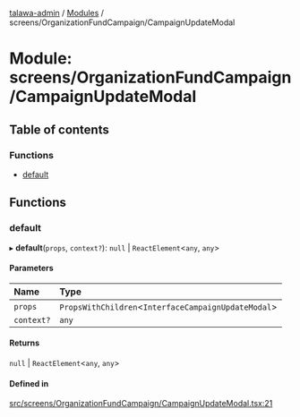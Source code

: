 [talawa-admin](../README.md) / [Modules](../modules.md) / screens/OrganizationFundCampaign/CampaignUpdateModal

# Module: screens/OrganizationFundCampaign/CampaignUpdateModal

## Table of contents

### Functions

- [default](screens_OrganizationFundCampaign_CampaignUpdateModal.md#default)

## Functions

### default

▸ **default**(`props`, `context?`): ``null`` \| `ReactElement`\<`any`, `any`\>

#### Parameters

| Name | Type |
| :------ | :------ |
| `props` | `PropsWithChildren`\<`InterfaceCampaignUpdateModal`\> |
| `context?` | `any` |

#### Returns

``null`` \| `ReactElement`\<`any`, `any`\>

#### Defined in

[src/screens/OrganizationFundCampaign/CampaignUpdateModal.tsx:21](https://github.com/palisadoes/talawa-admin/blob/bf9852d/src/screens/OrganizationFundCampaign/CampaignUpdateModal.tsx#L21)
